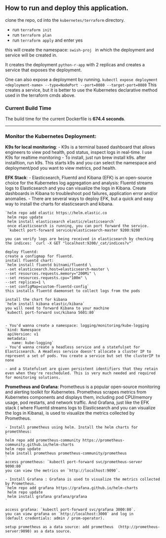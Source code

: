 ## How to run and deploy this application.

clone the repo,
cd into the `kubernetes/terraform` directory. 
- run `terraform init`
- run `terraform plan`
- run `terraform apply` and enter yes

this will create the namespace: `swish-proj ` in which the deployment and service will be created in.

It creates the deployment `python-r-app` with 2 replicas and creates a service that exposes the deployment.

One can also expose a deployment by running.
`kubectl expose deployment <deployment-name> --type=NodePort --port=8080 --target-port=8080`
This creates a service, but it is better to use the Kubernetes declarative method used in the terraform cmds above.


### Current Build Time
The build time for the current Dockerfile is **674.4 seconds**.

---

### Monitor the Kubernetes Deployment:


**K9s for local monitoring**:
    - K9s is a terminal based dashboard that allows engineers to view pod health, pod status, inspect logs in real-time. I use K9s for realtime monitoring
    - To install, just run brew install k9s. after installtion, run k9s. This starts k9s and you can select the namespace and deployment/pod you want to view metrics, pod health.

**EFK Stack**:
    - Elasticsearch, Fluentd and Kibana (EFK) is an open-source choice for the Kubernetes log aggregation and analysis: Fluentd streams logs to Elasticsearch and you can visualize the logs in Kibana. Create dashboards in Kibana to troubleshoot pod failures, application error and/or anomalies.
    - There are several ways to deploy EFK, but a quick and easy way to install the charts for elasticsearch and kibana.

    `helm repo add elastic https://helm.elastic.co
     helm repo update
     helm install elasticsearch elastic/elasticsearch`
     once elasticsearch is running, you can port forward the service.
     `kubectl port-forward service/elasticsearch-master 9200:9200`
    
    you can verify logs are being received in elasticsearch by checking the indices: `curl -X GET "localhost:9200/_cat/indices?v"`

    deploy fluentd:
    create a configmap for fluentd.
    install fluentd chart:
    `helm install fluentd bitnami/fluentd \
    --set elasticsearch.host=elasticsearch-master \
    --set resources.requests.memory="200Mi" \
    --set resources.requests.cpu="100m" \
    --set replicas=1 \
    --set configMap=custom-fluentd-config`
    this installs fluentd daemonset to collect logs from the pods

    install the chart for kibana
    `helm install kibana elastic/kibana`
    you will need to forward Kibana to your machine
    `kubectl port-forward svc/kibana 5601:80`


    - You'd wanna create a namespace: logging/monitoring/kube-logging
    `kind: Namespace
     apiVersion: v1
     metadata:
       name: kube-logging`
    - You'd wanna create a headless service and a statefulset for Elasticsearch. A Headless service doesn't allocate a cluster IP to represent a set of pods. You create a service but set the clusterIP to none
   
    - and a Statefulset are given persistent identifiers that they retain even when they're rescheduled. This is very much needed and required for monitoring solutions.

**Prometheus and Grafana**: 
    Prometheus is a popular open-source monitoring and  alerting toolkit for Kubernetes. Prometheus scrapes metrics from Kubernetes components and displays them, including pod CPU/memory usage, pod restarts, and network traffic. And Grafana, just like the EFK stack ( where Fluentd streams logs to Elasticsearch and you can visualize the logs in Kibana), is used to visualize the metrics collected by Prometheus.

    - Install prometheus using helm. Install the helm charts for promethheus:
    `
    helm repo add prometheus-community https://prometheus-community.github.io/helm-charts
    helm repo update
    helm install prometheus prometheus-community/prometheus
    `
    access prometheus: `kubectl port-forward svc/prometheus-server 9090:80`
    you can view the metrics on `http://localhost:9090`. 

    - Install Grafana : Grafana is used to visualize the metrics collected by Prometheus.
    `helm repo add grafana https://grafana.github.io/helm-charts
     helm repo update
     helm install grafana grafana/grafana
    `

    access grafana: `kubectl port-forward svc/grafana 3000:80`.
    you can view grafana on `http://localhost:3000` and log in 
    (default credentials: admin / prom-operator).

    setup prometheus as a data source: add prometheus  (http://prometheus-server:9090) as a data source.




